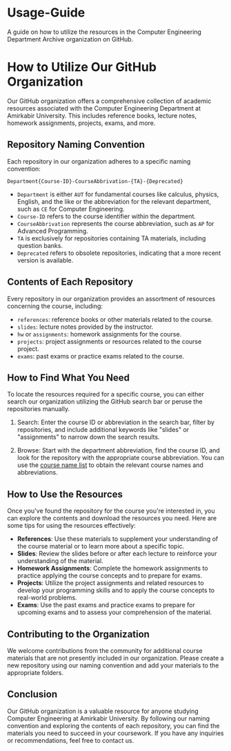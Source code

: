 # Usage-Guide
A guide on how to utilize the resources in the Computer Engineering Department Archive organization on GitHub.

# How to Utilize Our GitHub Organization

Our GitHub organization offers a comprehensive collection of academic resources associated with the Computer Engineering Department at Amirkabir University. This includes reference books, lecture notes, homework assignments, projects, exams, and more.

## Repository Naming Convention

Each repository in our organization adheres to a specific naming convention:

```
Department{Course-ID}-CourseAbbrivation-{TA}-{Deprecated}
```

- `Department` is either `AUT` for fundamental courses like calculus, physics, English, and the like or the abbreviation for the relevant department, such as `CE` for Computer Engineering.
- `Course-ID` refers to the course identifier within the department.
- `CourseAbbrivation` represents the course abbreviation, such as `AP` for Advanced Programming.
- `TA` is exclusively for repositories containing TA materials, including question banks.
- `Deprecated` refers to obsolete repositories, indicating that a more recent version is available.

## Contents of Each Repository

Every repository in our organization provides an assortment of resources concerning the course, including:

- `references`: reference books or other materials related to the course.
- `slides`: lecture notes provided by the instructor.
- `hw` or `assignments`: homework assignments for the course.
- `projects`: project assignments or resources related to the course project.
- `exams`: past exams or practice exams related to the course.

## How to Find What You Need

To locate the resources required for a specific course, you can either search our organization utilizing the GitHub search bar or peruse the repositories manually.

1. Search: Enter the course ID or abbreviation in the search bar, filter by repositories, and include additional keywords like "slides" or "assignments" to narrow down the search results.

2. Browse: Start with the department abbreviation, find the course ID, and look for the repository with the appropriate course abbreviation. You can use the [course name list](https://github.com/Computer-Engineering-Department-Archive/contribution) to obtain the relevant course names and abbreviations.

## How to Use the Resources

Once you've found the repository for the course you're interested in, you can explore the contents and download the resources you need. Here are some tips for using the resources effectively:

- **References**: Use these materials to supplement your understanding of the course material or to learn more about a specific topic.
- **Slides**: Review the slides before or after each lecture to reinforce your understanding of the material.
- **Homework Assignments**: Complete the homework assignments to practice applying the course concepts and to prepare for exams.
- **Projects**: Utilize the project assignments and related resources to develop your programming skills and to apply the course concepts to real-world problems.
- **Exams**: Use the past exams and practice exams to prepare for upcoming exams and to assess your comprehension of the material.

## Contributing to the Organization

We welcome contributions from the community for additional course materials that are not presently included in our organization. Please create a new repository using our naming convention and add your materials to the appropriate folders.

## Conclusion

Our GitHub organization is a valuable resource for anyone studying Computer Engineering at Amirkabir University. By following our naming convention and exploring the contents of each repository, you can find the materials you need to succeed in your coursework. If you have any inquiries or recommendations, feel free to contact us.
